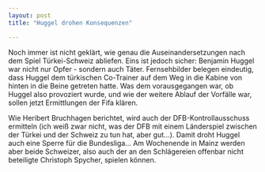 ```yaml
---
layout: post
title: "Huggel drohen Konsequenzen"

---
```


Noch immer ist nicht geklärt, wie genau die Auseinandersetzungen nach dem Spiel Türkei-Schweiz abliefen. Eins ist jedoch sicher: Benjamin Huggel war nicht nur Opfer - sondern auch Täter. Fernsehbilder belegen eindeutig, dass Huggel dem türkischen Co-Trainer auf dem Weg in die Kabine von hinten in die Beine getreten hatte. Was dem vorausgegangen war, ob Huggel also provoziert wurde, und wie der weitere Ablauf der Vorfälle war, sollen jetzt Ermittlungen der Fifa klären.

Wie Heribert Bruchhagen berichtet, wird auch der DFB-Kontrollausschuss ermitteln (ich weiß zwar nicht, was der DFB mit einem Länderspiel zwischen der Türkei und der Schweiz zu tun hat, aber gut...). Damit droht Huggel auch eine Sperre für die Bundesliga... Am Wochenende in Mainz werden aber beide Schweizer, also auch der an den Schlägereien offenbar nicht beteiligte Christoph Spycher, spielen können.
